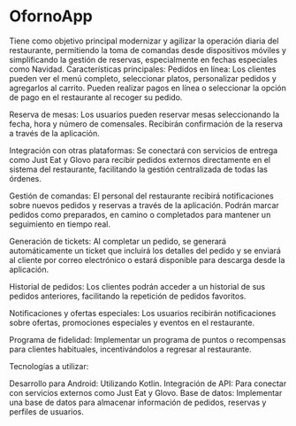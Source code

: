 # OfornoApp
Tiene como objetivo principal modernizar y agilizar la operación diaria del restaurante, permitiendo la toma de comandas desde dispositivos móviles y simplificando la gestión de reservas, especialmente en fechas especiales como Navidad.
Características principales:
Pedidos en línea: Los clientes pueden ver el menú completo, seleccionar platos, personalizar pedidos y agregarlos al carrito. Pueden realizar pagos en línea o seleccionar la opción de pago en el restaurante al recoger su pedido.

Reserva de mesas: Los usuarios pueden reservar mesas seleccionando la fecha, hora y número de comensales. Recibirán confirmación de la reserva a través de la aplicación.

Integración con otras plataformas: Se conectará con servicios de entrega como Just Eat y Glovo para recibir pedidos externos directamente en el sistema del restaurante, facilitando la gestión centralizada de todas las órdenes.

Gestión de comandas: El personal del restaurante recibirá notificaciones sobre nuevos pedidos y reservas a través de la aplicación. Podrán marcar pedidos como preparados, en camino o completados para mantener un seguimiento en tiempo real.

Generación de tickets: Al completar un pedido, se generará automáticamente un ticket que incluirá los detalles del pedido y se enviará al cliente por correo electrónico o estará disponible para descarga desde la aplicación.

Historial de pedidos: Los clientes podrán acceder a un historial de sus pedidos anteriores, facilitando la repetición de pedidos favoritos.

Notificaciones y ofertas especiales: Los usuarios recibirán notificaciones sobre ofertas, promociones especiales y eventos en el restaurante.

Programa de fidelidad: Implementar un programa de puntos o recompensas para clientes habituales, incentivándolos a regresar al restaurante.

Tecnologías a utilizar:

Desarrollo para Android: Utilizando Kotlin.
Integración de API: Para conectar con servicios externos como Just Eat y Glovo.
Base de datos: Implementar una base de datos para almacenar información de pedidos, reservas y perfiles de usuarios.
